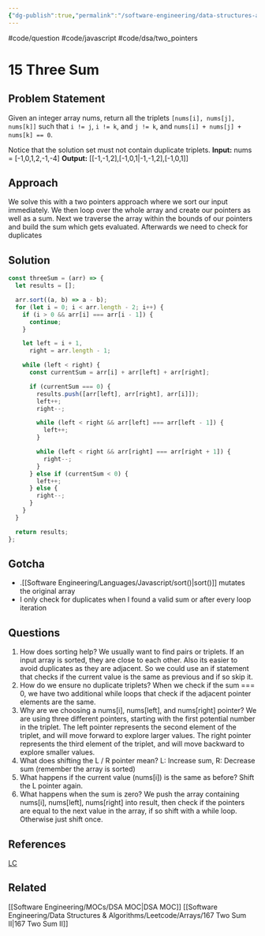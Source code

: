 ```yaml
---
{"dg-publish":true,"permalink":"/software-engineering/data-structures-and-algorithms/leetcode/arrays/15-three-sum/","created":"2023-07-25T06:56:31.693-05:00","updated":"2023-10-05T07:37:34.911-05:00"}
---
```


#code/question #code/javascript #code/dsa/two_pointers

# 15 Three Sum
## Problem Statement
Given an integer array nums, return all the triplets `[nums[i], nums[j], nums[k]]` such that `i != j`, `i != k`, and `j != k`, and `nums[i] + nums[j] + nums[k] == 0`.

Notice that the solution set must not contain duplicate triplets.
**Input:** nums = [-1,0,1,2,-1,-4]
**Output:** [[-1,-1,2],[-1,0,1\|-1,-1,2],[-1,0,1]]
## Approach
We solve this with a two pointers approach where we sort our input immediately. We then loop over the whole array and create our pointers as well as a sum. Next we traverse the array within the bounds of our pointers and build the sum which gets evaluated. Afterwards we need to check for duplicates
## Solution
```javascript
const threeSum = (arr) => {
  let results = [];

  arr.sort((a, b) => a - b);
  for (let i = 0; i < arr.length - 2; i++) {
    if (i > 0 && arr[i] === arr[i - 1]) {
      continue;
    }

    let left = i + 1,
      right = arr.length - 1;

    while (left < right) {
      const currentSum = arr[i] + arr[left] + arr[right];

      if (currentSum === 0) {
        results.push([arr[left], arr[right], arr[i]]);
        left++;
        right--;

        while (left < right && arr[left] === arr[left - 1]) {
          left++;
        }

        while (left < right && arr[right] === arr[right + 1]) {
          right--;
        }
      } else if (currentSum < 0) {
        left++;
      } else {
        right--;
      }
    }
  }

  return results;
};
```
## Gotcha
- .[[Software Engineering/Languages/Javascript/sort()\|sort()]] mutates the original array 
- I only check for duplicates when I found a valid sum or after every loop iteration
## Questions
1. How does sorting help?
	We usually want to find pairs or triplets. If an input array is sorted, they are close to each other. Also its easier to avoid duplicates as they are adjacent. So we could use an if statement that checks if the current value is the same as previous and if so skip it.
2. How do we ensure no duplicate triplets?
	When we check if the sum === 0, we have two additional while loops that check if the adjacent pointer elements are the same.
3. Why are we choosing a nums[i], nums[left], and nums[right] pointer?
	We are using three different pointers, starting with the first potential number in the triplet. The left pointer represents the second element of the triplet, and will move forward to explore larger values. The right pointer represents the third element of the triplet, and will move backward to explore smaller values.
4. What does shifting the L / R pointer mean?
	L: Increase sum, R: Decrease sum (remember the array is sorted)
5. What happens if the current value (nums[i]) is the same as before?
	Shift the L pointer again.
6. What happens when the sum is zero?
	We push the array containing nums[i], nums[left], nums[right] into result, then check if the pointers are equal to the next value in the array, if so shift with a while loop. Otherwise just shift once.
## References
[LC](https://leetcode.com/problems/3sum/)
## Related
[[Software Engineering/MOCs/DSA MOC\|DSA MOC]]
[[Software Engineering/Data Structures & Algorithms/Leetcode/Arrays/167 Two Sum II\|167 Two Sum II]]